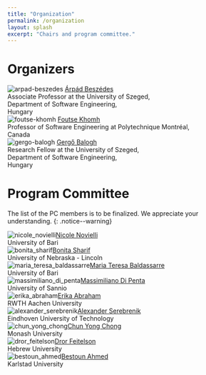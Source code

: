 ```yaml
---
title: "Organization"
permalink: /organization
layout: splash
excerpt: "Chairs and program committee."
---
```


# Organizers

<p class="align-center">
<div class="three-column">
    <img class="align-center selfy" alt="arpad-beszedes" src="assets/images/beszedes.jpg"/>
    <a class="name" href="http://www.inf.u-szeged.hu/~beszedes/eng/index.html">Árpád Beszédes</a><br/>
    <span class="emph">Associate Professor at the University of Szeged,<br/>Department of Software Engineering,<br/>Hungary</span>
</div>
<div class="three-column">
    <img class="align-center selfy" alt="foutse-khomh" src="assets/images/foutse.jpg"/>
    <a class="name" href="http://www.khomh.net/">Foutse Khomh</a><br/>
    <span class="emph">Professor of Software Engineering at Polytechnique Montréal,<br/>Canada</span>
</div>
<div class="three-column">
    <img class="align-center selfy" alt="gergo-balogh" src="assets/images/balogh.jpg"/>
    <a class="name" href="https://www.inf.u-szeged.hu/~geryxyz">Gergő Balogh</a><br/>
    <span class="emph">Research Fellow at the University of Szeged,<br/>Department of Software Engineering,<br/>Hungary</span>
</div>
</p>

# Program Committee

The list of the PC members is to be finalized. We appreciate your understanding.
{: .notice--warning}

<p class="align-center"><div class="three-column"><img class="align-center selfy" alt="nicole_novielli" src="assets/images/nicole_novielli.png" onerror="this.onerror=null;this.src='assets/images/user-secret-solid.svg';"/><a class="name" href="http://collab.di.uniba.it/nicole/">Nicole Novielli</a><br/><span class="emph">University of Bari</span></div>
<div class="three-column"><img class="align-center selfy" alt="bonita_sharif" src="assets/images/bonita_sharif.png" onerror="this.onerror=null;this.src='assets/images/user-secret-solid.svg';"/><a class="name" href="https://www.shbonita.me/">Bonita Sharif</a><br/><span class="emph">University of Nebraska - Lincoln</span></div>
<div class="three-column"><img class="align-center selfy" alt="maria_teresa_baldassarre" src="assets/images/maria_teresa_baldassarre.png" onerror="this.onerror=null;this.src='assets/images/user-secret-solid.svg';"/><a class="name" href="nan">Maria Teresa Baldassarre</a><br/><span class="emph">University of Bari</span></div>
<div class="three-column"><img class="align-center selfy" alt="massimiliano_di_penta" src="assets/images/massimiliano_di_penta.png" onerror="this.onerror=null;this.src='assets/images/user-secret-solid.svg';"/><a class="name" href="nan">Massimiliano Di Penta</a><br/><span class="emph">University of Sannio</span></div>
<div class="three-column"><img class="align-center selfy" alt="erika_abraham" src="assets/images/erika_abraham.png" onerror="this.onerror=null;this.src='assets/images/user-secret-solid.svg';"/><a class="name" href="https://ths.rwth-aachen.de/people/erika-abraham/">Erika Abraham</a><br/><span class="emph">RWTH Aachen University</span></div>
<div class="three-column"><img class="align-center selfy" alt="alexander_serebrenik" src="assets/images/alexander_serebrenik.png" onerror="this.onerror=null;this.src='assets/images/user-secret-solid.svg';"/><a class="name" href="https://www.win.tue.nl/~aserebre/">Alexander Serebrenik</a><br/><span class="emph">Eindhoven University of Technology</span></div>
<div class="three-column"><img class="align-center selfy" alt="chun_yong_chong" src="assets/images/chun_yong_chong.png" onerror="this.onerror=null;this.src='assets/images/user-secret-solid.svg';"/><a class="name" href="https://www.monash.edu.my/IT/staff/academic/dr-chong-chun-yong">Chun Yong Chong</a><br/><span class="emph">Monash University</span></div>
<div class="three-column"><img class="align-center selfy" alt="dror_feitelson" src="assets/images/dror_feitelson.png" onerror="this.onerror=null;this.src='assets/images/user-secret-solid.svg';"/><a class="name" href="https://www.cs.huji.ac.il/~feit/">Dror Feitelson</a><br/><span class="emph">Hebrew University</span></div>
<div class="three-column"><img class="align-center selfy" alt="bestoun_ahmed" src="assets/images/bestoun_ahmed.png" onerror="this.onerror=null;this.src='assets/images/user-secret-solid.svg';"/><a class="name" href="http://www.bestoun.net/">Bestoun	Ahmed</a><br/><span class="emph">Karlstad University</span></div>
</p>